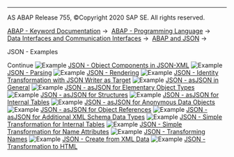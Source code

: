   

* * *

AS ABAP Release 755, ©Copyright 2020 SAP SE. All rights reserved.

[ABAP - Keyword Documentation](javascript:call_link\('abenabap.htm'\)) →  [ABAP - Programming Language](javascript:call_link\('abenabap_reference.htm'\)) →  [Data Interfaces and Communication Interfaces](javascript:call_link\('abenabap_data_communication.htm'\)) →  [ABAP and JSON](javascript:call_link\('abenabap_json.htm'\)) → 

JSON - Examples

Continue
![Example](exa.gif "Example") [JSON - Object Components in JSON-XML](javascript:call_link\('abenabap_json_xml_abexa.htm'\))
![Example](exa.gif "Example") [JSON - Parsing](javascript:call_link\('abenabap_json_oo_reader_abexa.htm'\))
![Example](exa.gif "Example") [JSON - Rendering](javascript:call_link\('abenabap_json_token_writer_abexa.htm'\))
![Example](exa.gif "Example") [JSON - Identity Transformation with JSON Writer as Target](javascript:call_link\('abenjson_trafo_id_abexa.htm'\))
![Example](exa.gif "Example") [JSON - asJSON in General](javascript:call_link\('abenabap_hello_json_abexa.htm'\))
![Example](exa.gif "Example") [JSON - asJSON for Elementary Object Types](javascript:call_link\('abenabap_json_asjson_elem_abexa.htm'\))
![Example](exa.gif "Example") [JSON - asJSON for Structures](javascript:call_link\('abenabap_json_asjson_struc_abexa.htm'\))
![Example](exa.gif "Example") [JSON - asJSON for Internal Tables](javascript:call_link\('abenabap_json_asjson_table_abexa.htm'\))
![Example](exa.gif "Example") [JSON - asJSON for Anonymous Data Objects](javascript:call_link\('abenabap_json_asjson_dref_abexa.htm'\))
![Example](exa.gif "Example") [JSON - asJSON for Object References](javascript:call_link\('abenabap_json_asjson_oref_abexa.htm'\))
![Example](exa.gif "Example") [JSON - asJSON for Additional XML Schema Data Types](javascript:call_link\('abenabap_json_asjson_xsd_abexa.htm'\))
![Example](exa.gif "Example") [JSON - Simple Transformation for Internal Tables](javascript:call_link\('abenabap_st_json_table_abexa.htm'\))
![Example](exa.gif "Example") [JSON - Simple Transformation for Name Attributes](javascript:call_link\('abenabap_st_json_table_attr_abexa.htm'\))
![Example](exa.gif "Example") [JSON - Transforming Names](javascript:call_link\('abenabap_json_names_to_upper_abexa.htm'\))
![Example](exa.gif "Example") [JSON - Create from XML Data](javascript:call_link\('abenabap_xml_to_json_abexa.htm'\))
![Example](exa.gif "Example") [JSON - Transformation to HTML](javascript:call_link\('abenabap_json_to_html_abexa.htm'\))